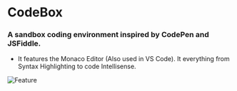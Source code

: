 # CodeBox
### A sandbox coding environment inspired by CodePen and JSFiddle.
- It features the Monaco Editor (Also used in VS Code). It everything from Syntax Highlighting to code Intellisense.

![Feature](https://github.com/virejdasani/CodeBox/master/assets/codebox.gif)
